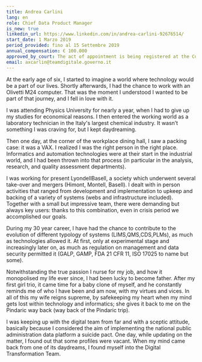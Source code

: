 ```yaml
---
title: Andrea Carlini
lang: en
role: Chief Data Product Manager
is_new: true
linkedin_url: https://www.linkedin.com/in/andrea-carlini-92676514/
start_date: 1 Marzo 2019
period_provided: fino al 15 Settembre 2019
annual_compensation: € 100.000
approved_by_court: The act of appointment is being registered at the Court of Auditors.
email: axcarlin@teamdigitale.governo.it
---
```

At the early age of six, I started to imagine a world where technology would be a part of our lives. Shortly afterwards, I had the chance to work with an Olivetti M24 computer. That was the moment I understood I wanted to be part of that journey, and I fell in love with it.

I was attending Physics University for nearly a year, when I had to give up my studies for economical reasons. I then entered the working world as a laboratory technician in the Italy's largest chemical industry. It wasn’t something I was craving for, but I kept daydreaming.

Then one day, at the corner of the workplace dining hall, I saw a packing case: it was a VAX. I realized I was the right person in the right place. Informatics and automation technologies were at their start in the industrial world, and I had been thrown into that process (in particular in the analysis, research, and quality assessment departments).

I was working for present LyondellBasell, a society which underwent several take-over and mergers (Himont, Montell, Basell). I dealt with in person activities that ranged from development and implementation to upkeep and backing of a variety of systems (webs and infrastructure included). Together with a small but impressive team, there were demanding but always key users: thanks to this combination, even in crisis period we accomplished our goals.

During my 30 year career, I have had the chance to contribute to the evolution of different typology of systems (LIMS,QMS,CDS,PLMs), as much as technologies allowed it. At first, only at experimental stage and increasingly later on, as much as regulation on management and data security permitted it (GALP, GAMP, FDA 21 CFR 11, ISO 17025 to name but some).

Notwithstanding the true passion I nurse for my job, and how it monopolised my life ever since, I had been lucky to become father. After my first girl trio, it came time for a baby clone of myself, and he constantly reminds me of who I have been and am now, with my virtues and vices. In all of this my wife reigns supreme, by safekeeping my heart when my mind gets lost within technology and informatics; she gives it back to me on the Pindaric way back (way back of the Pindaric trip).

I was keeping up with the digital team from far and with a sceptic attitude, basically because I considered the aim of implementing the national public administration data platform a suicide pact. One day, while updating on the matter, I found out that some profiles were vacant. When my mind came back from one of its daydreams, I found myself into the Digital Transformation Team.

